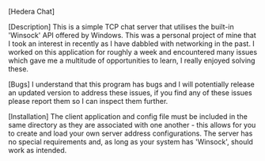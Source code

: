 [Hedera Chat]

[Description]
This is a simple TCP chat server that utilises the built-in 'Winsock' API offered by Windows. This was a personal project of mine that I took an interest in recently as I have dabbled with networking in the past. I worked on this application for roughly a week and encountered many issues which gave me a multitude of opportunities to learn, I really enjoyed solving these.

[Bugs]
I understand that this program has bugs and I will potentially release an updated version to address these issues, if you find any of these issues please report them so I can inspect them further.

[Installation]
The client application and config file must be included in the same directory as they are associated with one another - this allows for you to create and load your own server address configurations. The server has no special requirements and, as long as your system has 'Winsock', should work as intended.
